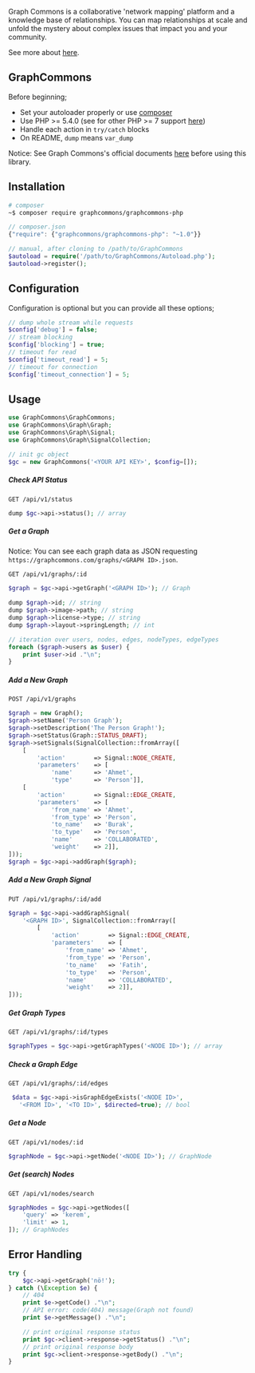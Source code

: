 Graph Commons is a collaborative 'network mapping' platform and a knowledge base of relationships. You can map relationships at scale and unfold the mystery about complex issues that impact you and your community.

See more about [here](//graphcommons.com/about).

## GraphCommons

Before beginning;

- Set your autoloader properly or use [composer](//getcomposer.org)
- Use PHP >= 5.4.0 (see for other PHP >= 7 support [here](//github.com/graphcommons/graphcommons-php7))
- Handle each action in `try/catch` blocks
- On README, `dump` means `var_dump`

Notice: See Graph Commons's official documents [here](//graphcommons.github.io/api-v1/) before using this library.

## Installation
```bash
# composer
~$ composer require graphcommons/graphcommons-php
```

```js
// composer.json
{"require": {"graphcommons/graphcommons-php": "~1.0"}}
```

```php
// manual, after cloning to /path/to/GraphCommons
$autoload = require('/path/to/GraphCommons/Autoload.php');
$autoload->register();
```

## Configuration
Configuration is optional but you can provide all these options;
```php
// dump whole stream while requests
$config['debug'] = false;
// stream blocking
$config['blocking'] = true;
// timeout for read
$config['timeout_read'] = 5;
// timeout for connection
$config['timeout_connection'] = 5;
```

## Usage
```php
use GraphCommons\GraphCommons;
use GraphCommons\Graph\Graph;
use GraphCommons\Graph\Signal;
use GraphCommons\Graph\SignalCollection;

// init gc object
$gc = new GraphCommons('<YOUR API KEY>', $config=[]);
```

##### Check API Status
`GET /api/v1/status`

```php
dump $gc->api->status(); // array
```

##### Get a Graph

Notice: You can see each graph data as JSON requesting `https://graphcommons.com/graphs/<GRAPH ID>.json`.

`GET /api/v1/graphs/:id`

```php
$graph = $gc->api->getGraph('<GRAPH ID>'); // Graph

dump $graph->id; // string
dump $graph->image->path; // string
dump $graph->license->type; // string
dump $graph->layout->springLength; // int

// iteration over users, nodes, edges, nodeTypes, edgeTypes
foreach ($graph->users as $user) {
    print $user->id ."\n";
}
```

##### Add a New Graph
`POST /api/v1/graphs`

```php
$graph = new Graph();
$graph->setName('Person Graph');
$graph->setDescription('The Person Graph!');
$graph->setStatus(Graph::STATUS_DRAFT);
$graph->setSignals(SignalCollection::fromArray([
    [
        'action'        => Signal::NODE_CREATE,
        'parameters'    => [
            'name'      => 'Ahmet',
            'type'      => 'Person']],
    [
        'action'        => Signal::EDGE_CREATE,
        'parameters'    => [
            'from_name' => 'Ahmet',
            'from_type' => 'Person',
            'to_name'   => 'Burak',
            'to_type'   => 'Person',
            'name'      => 'COLLABORATED',
            'weight'    => 2]],
]));
$graph = $gc->api->addGraph($graph);
```

##### Add a New Graph Signal
`PUT /api/v1/graphs/:id/add`

```php
$graph = $gc->api->addGraphSignal(
    '<GRAPH ID>', SignalCollection::fromArray([
        [
            'action'        => Signal::EDGE_CREATE,
            'parameters'    => [
                'from_name' => 'Ahmet',
                'from_type' => 'Person',
                'to_name'   => 'Fatih',
                'to_type'   => 'Person',
                'name'      => 'COLLABORATED',
                'weight'    => 2]],
]));
```

##### Get Graph Types
`GET /api/v1/graphs/:id/types`

```php
$graphTypes = $gc->api->getGraphTypes('<NODE ID>'); // array
```

##### Check a Graph Edge
`GET /api/v1/graphs/:id/edges`

```php
 $data = $gc->api->isGraphEdgeExists('<NODE ID>',
   '<FROM ID>', '<TO ID>', $directed=true); // bool
```

##### Get a Node
`GET /api/v1/nodes/:id`

```php
$graphNode = $gc->api->getNode('<NODE ID>'); // GraphNode
```

##### Get (search) Nodes
`GET /api/v1/nodes/search`

```php
$graphNodes = $gc->api->getNodes([
    'query' => 'kerem',
    'limit' => 1,
]); // GraphNodes
```

## Error Handling
```php
try {
    $gc->api->getGraph('nö!');
} catch (\Exception $e) {
    // 404
    print $e->getCode() ."\n";
    // API error: code(404) message(Graph not found)
    print $e->getMessage() ."\n";

    // print original response status
    print $gc->client->response->getStatus() ."\n";
    // print original response body
    print $gc->client->response->getBody() ."\n";
}
```
